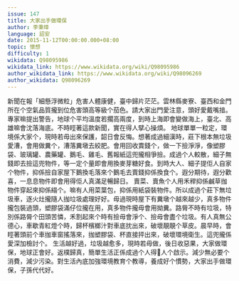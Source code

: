 ```yaml
---
issue: 147
title: 大家出手做環保
author: 李秉璋
language: 詔安
date: 2015-11-12T00:00:00.000+08:00
topic: 懷想
difficulty: 1
wikidata: Q98095986
wikidata_link: https://www.wikidata.org/wiki/Q98095986
author_wikidata_link: https://www.wikidata.org/wiki/Q98096269
author_wikidata: Q98096269
---
```

新聞在報「細懸浮微粒」危害人體康健，臺中歸片茫茫。雲林縣麥寮、臺西和金門所在个空氣品質攏到位危害頭高等級个茄色。請大家出門愛注意，頭好愛戴嘴揞。專家嘛提出警告，地球个平均溫度若擱高兩度，到時上海即會變做海上，臺北、高雄嘛會沈落海底。不時䀴著這款新聞，實在得人擘心操煩。
地球單單一粒定，環境係大家个，現時若毋出來保護，韶日會反悔。想著成過細漢時，莊下根本無垃圾愛漕，會用做糞个，漕落糞墩去絞肥。會用回收賣錢个，做一下撿淨淨，像塑膠袋、玻璃罐、農藥罐、鵝毛、雞毛、舊報紙這兜攏相爭撿。成過个人較散，細子無錢即去撿這兜物件，等一定个量即會用換麥芽糖好食。到時大人、細子提佢人自家个物件，抑係撿自家屋下鵝換毛落來个鵝毛去賣錢抑係換食个。遐分期待，遐分歡喜，一息息物件即會用得佢人真滿足暢歸日。
賣菜、賣魚个人用禾稈抑係鹹草拁物件穿起來抑係䌈个。嘛有人用菜葉包，抑係用紙袋裝物件。所以成過个莊下無垃圾車，逐火灶攏隨人拁垃圾處理好好。毋過現時屋下有糞墩个越來越少，真多物件攏包裝過頭，塑膠袋滿仔位攏在用，真多物件攏毋會用拗糞。路脣不時有垃圾，特別係路脣个田頭苦憐，禾割起來个時有撿毋會淨个、撿毋會盡个垃圾。有人真無公德心，車歇青紅燈个時，歸杯檳榔汁對車底抌出來，破壞靚靚个草皮。晨早時，會䀴著頭前个車拁車窗搖落來，拁塑膠袋、杯直接抨出來，破壞環境衛生。這兜攏係愛深加檢討个。
生活越好過，垃圾越愈多，現時若毋做，後日收惡果，大家做環保，地球正會好。返樸歸真，簡單生活正係成過个人得𫣆人个啟示。減少無必要个消費，減少污染。對生活內底加強環境教育个教導，養成好个慣勢，大家出手做環保，子孫代代好。